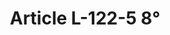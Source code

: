 ---
title: "Article L-122-5 8°"
draft: false
exceptions:
- info52c
memberstates:
- FR
score: 3
compensation:
- 
remarks: |
 


link: ""
---